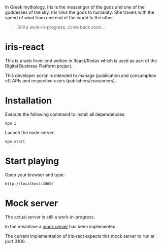 In Greek mythology, Iris is the messenger of the gods and one of the goddesses of the sky. Iris links the gods to humanity.
She travels with the speed of wind from one end of the world to the other.

> Still a work-in-progress, come back soon...

# iris-react

This is a web front-end written in React/Redux which is used as part of the Digital Business Platform project.

This developer portal is intended to manage (publication and consumption of) APIs and respective users (publishers/consumers).

# Installation

Execute the following command to install all dependencies:

`npm i`

Launch the node server:

`npm start`

# Start playing

Open your browser and type:

`http://localhost:3000/`

# Mock server

The actual server is still a work-in-progress.

In the meantime a [mock server](https://github.com/bidispot/iris-be-mock) has been implemented:

The current implementation of iris-rect expects this mock server to run at port 3100.
